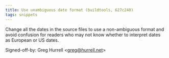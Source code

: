 ```yaml
---
title: Use unambiguous date format (buildtools, 627c240)
tags: snippets
---
```


Change all the dates in the source files to use a non-ambiguous format and avoid confusion for readers who may not know whether to interpret dates as European or US dates.

Signed-off-by: Greg Hurrell &lt;greg@hurrell.net&gt;
